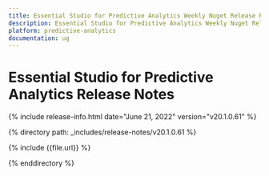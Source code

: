 ```yaml
---
title: Essential Studio for Predictive Analytics Weekly Nuget Release Release Notes  
description: Essential Studio for Predictive Analytics Weekly Nuget Release Release Notes  
platform: predictive-analytics
documentation: ug
---
```


# Essential Studio for Predictive Analytics  Release Notes  

{% include release-info.html date="June 21, 2022"  version="v20.1.0.61" %} 


{% directory path: _includes/release-notes/v20.1.0.61 %}

{% include {{file.url}} %}

{% enddirectory %}